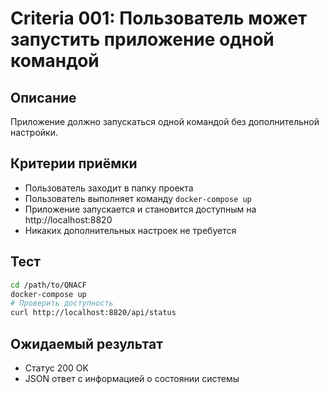 # Criteria 001: Пользователь может запустить приложение одной командой

## Описание
Приложение должно запускаться одной командой без дополнительной настройки.

## Критерии приёмки
- Пользователь заходит в папку проекта
- Пользователь выполняет команду `docker-compose up`
- Приложение запускается и становится доступным на http://localhost:8820
- Никаких дополнительных настроек не требуется

## Тест
```bash
cd /path/to/QNACF
docker-compose up
# Проверить доступность
curl http://localhost:8820/api/status
```

## Ожидаемый результат
- Статус 200 OK
- JSON ответ с информацией о состоянии системы
